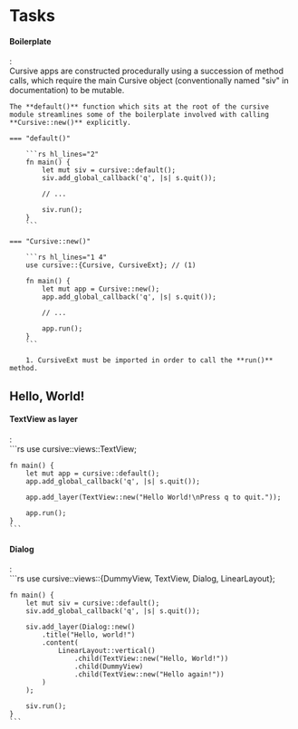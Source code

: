 # Tasks

#### Boilerplate
:   
    Cursive apps are constructed procedurally using a succession of method calls, which require the main Cursive object (conventionally named "siv" in documentation) to be mutable.

    The **default()** function which sits at the root of the cursive module streamlines some of the boilerplate involved with calling **Cursive::new()** explicitly.

    === "default()"

        ```rs hl_lines="2"
        fn main() {
            let mut siv = cursive::default();
            siv.add_global_callback('q', |s| s.quit());

            // ...

            siv.run();
        }
        ```

    === "Cursive::new()"

        ```rs hl_lines="1 4"
        use cursive::{Cursive, CursiveExt}; // (1)

        fn main() {
            let mut app = Cursive::new();
            app.add_global_callback('q', |s| s.quit());
            
            // ...

            app.run();
        }
        ```

        1. CursiveExt must be imported in order to call the **run()** method.

## Hello, World!

#### TextView as layer
:   
    ```rs
    use cursive::views::TextView;

    fn main() {
        let mut app = cursive::default();
        app.add_global_callback('q', |s| s.quit());
        
        app.add_layer(TextView::new("Hello World!\nPress q to quit."));
        
        app.run();
    }
    ```

#### Dialog
:   
    ```rs
    use cursive::views::{DummyView, TextView, Dialog, LinearLayout};

    fn main() {
        let mut siv = cursive::default();
        siv.add_global_callback('q', |s| s.quit());

        siv.add_layer(Dialog::new()
            .title("Hello, world!")
            .content(
                LinearLayout::vertical()
                    .child(TextView::new("Hello, World!"))
                    .child(DummyView)
                    .child(TextView::new("Hello again!"))
            )
        );

        siv.run();
    }
    ```
